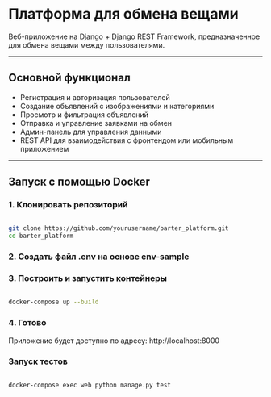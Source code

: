 # Платформа для обмена вещами

Веб-приложение на Django + Django REST Framework, предназначенное для обмена вещами между пользователями.

---

## Основной функционал

- Регистрация и авторизация пользователей
- Создание объявлений с изображениями и категориями
- Просмотр и фильтрация объявлений
- Отправка и управление заявками на обмен
- Админ-панель для управления данными
- REST API для взаимодействия с фронтендом или мобильным приложением

---

## Запуск с помощью Docker

### 1. Клонировать репозиторий

```bash

git clone https://github.com/yourusername/barter_platform.git
cd barter_platform
```

### 2. Создать файл .env на основе env-sample

### 3. Построить и запустить контейнеры
```bash

docker-compose up --build
```

### 4. Готово
Приложение будет доступно по адресу:
http://localhost:8000

### Запуск тестов
```bash

docker-compose exec web python manage.py test
```
